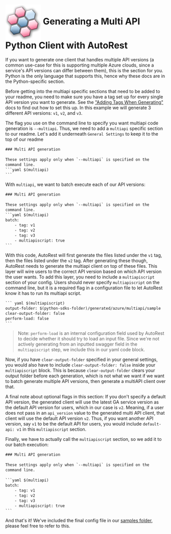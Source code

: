 # <img align="center" src="../images/logo.png">  Generating a Multi API Python Client with AutoRest

If you want to generate one client that handles multiple API versions (a common use-case for this is supporting multiple Azure clouds, since a service's API versions can differ between them), this is the section for you. Python is the only language that supports this, hence why these docs are in the Python-specific section.

Before getting into the multiapi specific sections that need to be added to your readme, you need to make sure you have a tag set up for every single API version you want to generate. See the ["Adding Tags When Generating"][tags] docs to find out how to set this up. In this example we will generate 3 different API versions: `v1`, `v2`, and `v3`.

The flag you use on the command line to specify you want multiapi code generation is `--multiapi`. Thus, we need to add a `multiapi` specific section to our readme.
Let's add it underneath `General Settings` to keep it to the top of our readme

````
### Multi API generation

These settings apply only when `--multiapi` is specified on the command line.
```yaml $(multiapi)
```
````

With `multiapi`, we want to batch execute each of our API versions:

````
### Multi API generation

These settings apply only when `--multiapi` is specified on the command line.
```yaml $(multiapi)
batch:
    - tag: v1
    - tag: v2
    - tag: v3
    - multiapiscript: true
```
````

With this code, AutoRest will first generate the files listed under the `v1` tag, then the files listed under the `v2` tag.
After generating these though, AutoRest needs to generate the multiapi client on top of these files. This layer will wire users
to the correct API version based on which API version the user wants. To add this layer, you need to include a `multiapiscript` section
of your config. Users should never specify `multiapiscript` on the command line, but it is a required flag in a configuration
file to let AutoRest know it has to run its multiapi script.

````
``` yaml $(multiapiscript)
output-folder: $(python-sdks-folder)/generated/azure/multiapi/sample
clear-output-folder: false
perform-load: false
```
````

> Note: `perform-load` is an internal configuration field used by AutoRest to decide whether it should try to load an input file. Since we're not actively generating
> from an inputted swagger field in the `multiapiscript` step, we include this in our yaml code block.

Now, if you have `clear-output-folder` specified in your general settings, you would also have to include `clear-output-folder: false` inside
your `multiapiscript` block. This is because `clear-output-folder` clears your output folder before each generation, which is not what we want
if we want to batch generate multiple API versions, then generate a multiAPI client over that.

A final note about optional flags in this section: If you don't specify a default API version, the generated client will use the latest GA service version as the default API version for users, which in our case is `v2`. Meaning, if a user does not pass in an `api_version` value to the generated multi API client, that client will use the default API version `v2`. Thus, if you want another API version, say `v1` to be the default API for users, you would include `default-api: v1` in this `multiapiscript` section.

Finally, we have to actually call the `multiapiscript` section, so we add it to our batch execution:

````
### Multi API generation

These settings apply only when `--multiapi` is specified on the command line.

```yaml $(multiapi)
batch:
    - tag: v1
    - tag: v2
    - tag: v3
    - multiapiscript: true
```
````

And that's it! We've included the final config file in our [samples folder][samples], please feel free to refer to this.

<!-- LINKS -->
[tags]: https://github.com/Azure/autorest/tree/master/docs/generate/readme.md#adding-tags-when-generating
[samples]: https://github.com/Azure/autorest.python/blob/main/packages/autorest.python/samples/specification/multiapi/readme.md
